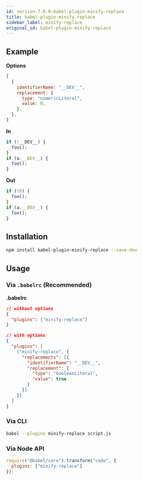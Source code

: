 ```yaml
---
id: version-7.0.0-babel-plugin-minify-replace
title: babel-plugin-minify-replace
sidebar_label: minify-replace
original_id: babel-plugin-minify-replace
---
```


## Example

**Options**

```javascript
[
  {
    identifierName: "__DEV__",
    replacement: {
      type: "numericLiteral",
      value: 0,
    },
  },
]
```

**In**

```javascript
if (!__DEV__) {
  foo();
}
if (a.__DEV__) {
  foo();
}
```

**Out**

```javascript
if (!0) {
  foo();
}
if (a.__DEV__) {
  foo();
}
```

## Installation

```sh
npm install babel-plugin-minify-replace --save-dev
```

## Usage

### Via `.babelrc` (Recommended)

**.babelrc**

```json
// without options
{
  "plugins": ["minify-replace"]
}
```

```json
// with options
{
  "plugins": [
    ["minify-replace", {
      "replacements": [{
        "identifierName": "__DEV__",
        "replacement": {
          "type": "booleanLiteral",
          "value": true
        }
      }]
    }]
  ]
}
```

### Via CLI

```sh
babel --plugins minify-replace script.js
```

### Via Node API

```javascript
require("@babel/core").transform("code", {
  plugins: ["minify-replace"]
});
```

